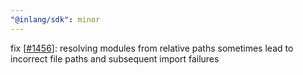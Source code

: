 ```yaml
---
"@inlang/sdk": minor
---
```


fix [[#1456](https://github.com/inlang/monorepo/issues/1456)]: resolving modules from relative paths sometimes lead to incorrect file paths and subsequent import failures